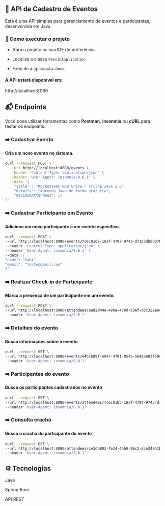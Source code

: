 ## 📅 API de Cadastro de Eventos

Esta é uma API simples para gerenciamento de eventos e participantes, desenvolvida em Java.

### 🚀 Como executar o projeto

- Abra o projeto na sua IDE de preferência.

- Localize a classe `PassInApplication`.

- Execute a aplicação Java.

#### A API estará disponível em:

http://localhost:8080

## 📬 Endpoints

Você pode utilizar ferramentas como **Postman**, **Insomnia** ou **cURL** para testar os endpoints.

### ➡️ Cadastrar Evento

#### Cria um novo evento no sistema.

``` bash
curl --request POST \
  --url http://localhost:8080/events \
  --header 'Content-Type: application/json' \
  --header 'User-Agent: insomnia/8.6.1' \
  --data '{
    "title" : "Rocketseat NLW Unite - Trilha Java 2.0",
    "details": "Aprenda Java de forma gratuita",
    "maximumAttendees": 17
}'
```

### ➡️ Cadastrar Participante em Evento

#### Adiciona um novo participante a um evento específico.

``` bash
curl --request POST \
--url http://localhost:8080/events/7c6c0165-18af-4797-9743-d7153db0b376/attendees \
--header 'Content-Type: application/json' \
--header 'User-Agent: insomnia/8.6.1' \
--data '{
"name": "Gabi",
"email": "teste@gmail.com"
}'
```

### ➡️ Realizar Check-in de Participante

#### Marca a presença de um participante em um evento.

``` bash
curl --request POST \
--url http://localhost:8080/attendees/ead2d44e-49be-478d-b3af-d6c322a64fea/check-in \
--header 'User-Agent: insomnia/8.6.1'
```

### ➡️ Detalhes do evento

#### Busca informações sobre o evento

``` bash
curl --request GET \
--url http://localhost:8080/events/e4b7b89f-e847-4781-854a-5b42e683f594 \
--header 'User-Agent: insomnia/8.6.1'
```

### ➡️ Participantes do evento

#### Busca os participantes cadastrados no evento

``` bash
curl --request GET \
--url http://localhost:8080/events/attendees/7c6c0165-18af-4797-9743-d7153db0b376 \
--header 'User-Agent: insomnia/8.6.1'
```

### ➡️ Consulta crachá

#### Busca o crachá do participante do evento

``` bash
curl --request GET \
--url http://localhost:8080/attendees/ce3db802-fe24-44b9-9bc2-ace24841bsadabf4/badge \
--header 'User-Agent: insomnia/8.6.1'
```

## ⚙️ Tecnologias

Java

Spring Boot

API REST


